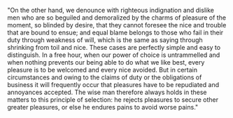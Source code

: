 "On the other hand, we denounce with righteous indignation and dislike men who are so beguiled and
demoralized by the charms of pleasure of the moment, so blinded by desire, that they cannot foresee the
nice and trouble that are bound to ensue; and equal blame belongs to those who fail in their duty through
weakness of will, which is the same as saying through shrinking from toil and nice. These cases are
perfectly simple and easy to distinguish. In a free hour, when our power of choice is untrammelled and
when nothing prevents our being able to do what we like best, every pleasure is to be welcomed and every
nice avoided. But in certain circumstances and owing to the claims of duty or the obligations of business
it will frequently occur that pleasures have to be repudiated and annoyances accepted. The wise man
therefore always holds in these matters to this principle of selection: he rejects pleasures to secure
other greater pleasures, or else he endures pains to avoid worse pains."

